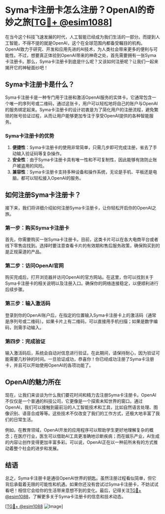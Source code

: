 # Syma卡注册卡怎么注册？OpenAI的奇妙之旅[[TG💪+ @esim1088](https://t.me/s/esim1088)]

在当今这个科技飞速发展的时代，人工智能已经成为我们生活的一部分。而提到人工智能，不得不提的就是OpenAI，这个在全球范围内都备受瞩目的机构。OpenAI致力于研究、开发和应用先进的AI技术，为人类社会带来更多的便利与可能性。不过，想要真正体验到OpenAI带来的神奇之处，首先需要拥有一张Syma卡注册卡。那么，Syma卡注册卡到底是什么呢？又该如何注册呢？让我们一起来揭开它的神秘面纱吧！

## Syma卡注册卡是什么？

Syma卡注册卡是一种专门用于注册和激活OpenAI服务的实体卡。它通常包含一个唯一的序列号或二维码，通过这张卡，用户可以轻松地将自己的账户与OpenAI的服务绑定起来。Syma卡注册卡的设计初衷是为了简化用户的注册流程，避免繁琐的账号验证过程，从而让用户能够更加专注于享受OpenAI提供的各种智能服务。

### Syma卡注册卡的优势

1. **便捷性**：Syma卡注册卡的使用非常简单，只需几步即可完成注册，省去了手动输入验证码等复杂操作。
2. **安全性**：由于Syma卡注册卡具有唯一性和不可复制性，因此能够有效防止账户被盗用的风险。
3. **兼容性**：Syma卡注册卡支持多种设备和操作系统，无论是手机、平板还是电脑，都可以轻松接入OpenAI的服务。

## 如何注册Syma卡注册卡？

接下来，我们将详细介绍如何注册Syma卡注册卡，让你轻松开启你的OpenAI之旅。

### 第一步：购买Syma卡注册卡

首先，你需要购买一张Syma卡注册卡。目前，这类卡片可以在各大电商平台或者线下零售店找到。选择时要注意查看卡片的有效期和售后服务政策，确保购买到的是正规渠道的产品。

### 第二步：访问OpenAI官网

购买完成后，打开浏览器并访问OpenAI的官方网站。在这里，你可以找到关于Syma卡注册卡的相关说明以及注册入口。确保你的网络连接稳定，以便顺利进行后续步骤。

### 第三步：输入激活码

登录到你的OpenAI账户后，在指定的位置输入Syma卡注册卡上的激活码（通常是序列号或二维码）。如果卡片上有二维码，可以直接用手机扫描；如果是数字编码，则需手动输入。

### 第四步：完成验证

输入激活码后，系统会自动对信息进行验证。在此期间，请保持耐心，因为验证可能需要几秒钟的时间。一旦验证成功，恭喜你！你已经成功注册了Syma卡注册卡，并且可以开始使用OpenAI的各项功能了。

## OpenAI的魅力所在

现在，让我们来谈谈为什么我们要花时间和精力去注册Syma卡注册卡。OpenAI不仅仅是一个普通的科技公司，它更像是一个探索未知世界的窗口。通过OpenAI，我们可以接触到最前沿的人工智能技术和工具，比如自然语言处理、图像识别、语音合成等等。这些技术不仅改变了我们的工作方式，还极大地丰富了我们的日常生活。

例如，在教育领域，OpenAI开发的应用程序可以帮助学生更好地理解复杂的概念；在医疗行业，医生可以借助AI工具更准确地诊断疾病；而在娱乐产业，AI生成的内容让创作变得更加丰富多彩。可以说，OpenAI正在以一种前所未有的方式推动着整个社会的进步和发展。

## 结语

总之，Syma卡注册卡是通往OpenAI世界的钥匙。虽然注册过程看似简单，但它背后承载着无限的可能性和机遇。如果你还没有尝试过Syma卡注册卡，不妨试试看吧！相信它会给你的生活带来意想不到的变化。最后，记得关注[TG💪+ @esim1088](https://t.me/s/esim1088)，了解更多关于Syma卡注册卡的信息和技术动态。

[[TG💪+ @esim1088](https://t.me/s/esim1088) ![Image](https://i.postimg.cc/4NQfJmqS/Snipaste-2025-05-13-00-14-12.png)]